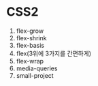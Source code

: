 # CSS2
1. flex-grow
2. flex-shrink
3. flex-basis
4. flex(3위에 3가지를 간편하게)
5. flex-wrap
6. media-queries
7. small-project

